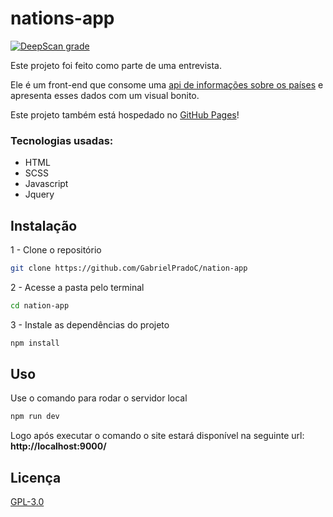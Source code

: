 # nations-app
[![DeepScan grade](https://deepscan.io/api/teams/16242/projects/20573/branches/563070/badge/grade.svg)](https://deepscan.io/dashboard#view=project&tid=16242&pid=20573&bid=563070)

Este projeto foi feito como parte de uma entrevista.

Ele é um front-end que consome uma [api de informações sobre os países](https://restcountries.com) e apresenta esses dados com um visual bonito.

Este projeto também está hospedado no [GitHub Pages](https://gabrielpradoc.github.io/nation-app/)!

### Tecnologias usadas:
* HTML
* SCSS
* Javascript
* Jquery


## Instalação

1 - Clone o repositório

```bash
git clone https://github.com/GabrielPradoC/nation-app
```

2 - Acesse a pasta pelo terminal

```bash
cd nation-app
```

3 - Instale as dependências do projeto
```bash
npm install
```

## Uso

Use o comando para rodar o servidor local
```bash
npm run dev
```
Logo após executar o comando o site estará disponível na seguinte url: **http://localhost:9000/**

## Licença
[GPL-3.0](https://choosealicense.com/licenses/gpl-3.0/)
